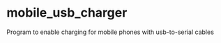 mobile_usb_charger
==================

Program to enable charging for mobile phones with usb-to-serial cables
